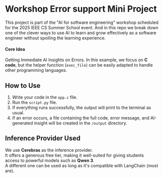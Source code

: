 # Workshop Error support Mini Project

This project is part of the "AI for software engineering" workshop scheduled for the 2025 IEEE CS Summer School event. And in this repo we break down one of the clever ways to use AI to learn and grow effectively as a software engineer without spoiling the learning experience.

#### Core Idea

Getting Immediate AI Insights on Errors. In this example, we focus on **C code**, but the helper function (`exec_file`) can be easily adapted to handle other programming languages.

## How to Use

1. Write your code in the `app.c` file.  
2. Run the `script.py` file.  
3. If everything runs successfully, the output will print to the terminal as usual.  
4. If an error occurs, a file containing the full code, error message, and AI-generated insight will be created in the `/output` directory.  

## Inference Provider Used

We use **Cerebras** as the inference provider.  
It offers a generous free tier, making it well-suited for giving students access to powerful models such as **Qwen 3**.  
A different one can be used as long as it's compatible with LangChain (most are).
